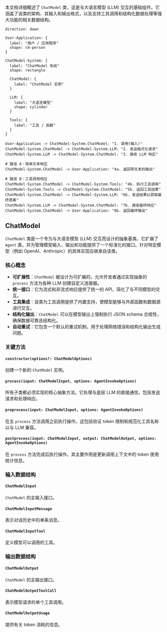 本文档详细概述了 `ChatModel` 类，这是与大语言模型 (LLM) 交互的基础组件。它涵盖了该类的架构、其输入和输出格式，以及支持工具调用和结构化数据处理等强大功能的相关数据结构。

```d2
direction: down

User-Application: {
  label: "用户 / 应用程序"
  shape: c4-person
}

ChatModel-System: {
  label: "ChatModel 系统"
  shape: rectangle

  ChatModel: {
    label: "ChatModel 实例"
  }

  LLM: {
    label: "大语言模型"
    shape: cylinder
  }

  Tools: {
    label: "工具 / 函数"
  }
}

User-Application -> ChatModel-System.ChatModel: "1. 调用(输入)"
ChatModel-System.ChatModel -> ChatModel-System.LLM: "2. 发送格式化请求"
ChatModel-System.LLM -> ChatModel-System.ChatModel: "3. 接收 LLM 响应"

# 路径 A：简单文本响应
ChatModel-System.ChatModel -> User-Application: "4a. 返回带文本的输出"

# 路径 B：工具调用响应
ChatModel-System.ChatModel -> ChatModel-System.Tools: "4b. 执行工具调用"
ChatModel-System.Tools -> ChatModel-System.ChatModel: "5b. 返回工具结果"
ChatModel-System.ChatModel -> ChatModel-System.LLM: "6b. 发送结果以获取最终答案"
ChatModel-System.LLM -> ChatModel-System.ChatModel: "7b. 接收最终响应"
ChatModel-System.ChatModel -> User-Application: "8b. 返回最终输出"
```

## ChatModel

`ChatModel` 类是一个专为与大语言模型 (LLM) 交互而设计的抽象基类。它扩展了 `Agent` 类，并为管理模型输入、输出和功能提供了一个标准化的接口。针对特定模型（例如 OpenAI、Anthropic）的具体实现应继承自该类。

### 核心概念

- **可扩展性**：`ChatModel` 被设计为可扩展的，允许开发者通过实现抽象的 `process` 方法为各种 LLM 创建自定义连接器。
- **统一接口**：它为流式和非流式响应提供了统一的 API，简化了与不同模型的交互。
- **工具集成**：该类为工具调用提供了内置支持，使模型能够与外部函数和数据源进行交互。
- **结构化输出**：`ChatModel` 可以在模型输出上强制执行 JSON schema 合规性，确保数据可靠且结构化。
- **自动重试**：它包含一个默认的重试机制，用于处理网络错误和结构化输出生成问题。

### 关键方法

#### `constructor(options?: ChatModelOptions)`

创建一个新的 `ChatModel` 实例。

<x-field-group>
  <x-field data-name="options" data-type="ChatModelOptions" data-required="false" data-desc="Agent 的配置选项。">
    <x-field data-name="model" data-type="string" data-required="false" data-desc="要使用的模型的名称或标识符。"></x-field>
    <x-field data-name="modelOptions" data-type="ChatModelInputOptions" data-required="false" data-desc="每次调用时传递给模型的默认选项。"></x-field>
    <x-field data-name="retryOnError" data-type="boolean | object" data-required="false" data-desc="错误重试配置。默认为网络和结构化输出错误重试 3 次。"></x-field>
  </x-field>
</x-field-group>

#### `process(input: ChatModelInput, options: AgentInvokeOptions)`

所有子类都必须实现的核心抽象方法。它处理与底层 LLM 的直接通信，包括发送请求和处理响应。

<x-field-group>
  <x-field data-name="input" data-type="ChatModelInput" data-required="true" data-desc="包含消息、工具和模型选项的标准化输入。"></x-field>
  <x-field data-name="options" data-type="AgentInvokeOptions" data-required="true" data-desc="Agent 调用的选项，包括上下文和限制。"></x-field>
</x-field-group>

#### `preprocess(input: ChatModelInput, options: AgentInvokeOptions)`

在主 `process` 方法调用之前执行操作。这包括验证 token 限制和规范化工具名称以与 LLM 兼容。

#### `postprocess(input: ChatModelInput, output: ChatModelOutput, options: AgentInvokeOptions)`

在 `process` 方法完成后执行操作。其主要作用是更新调用上下文中的 token 使用统计信息。

### 输入数据结构

#### `ChatModelInput`

`ChatModel` 的主输入接口。

<x-field-group>
  <x-field data-name="messages" data-type="ChatModelInputMessage[]" data-required="true" data-desc="要发送给模型的消息数组。"></x-field>
  <x-field data-name="responseFormat" data-type="ChatModelInputResponseFormat" data-required="false" data-desc="指定所需的输出格式（例如，文本或 JSON）。"></x-field>
  <x-field data-name="outputFileType" data-type="FileType" data-required="false" data-desc="文件输出所需的格式（'local' 或 'file'）。"></x-field>
  <x-field data-name="tools" data-type="ChatModelInputTool[]" data-required="false" data-desc="模型可以使用的工具列表。"></x-field>
  <x-field data-name="toolChoice" data-type="ChatModelInputToolChoice" data-required="false" data-desc="工具选择策略（例如，'auto'、'required'）。"></x-field>
  <x-field data-name="modelOptions" data-type="ChatModelInputOptions" data-required="false" data-desc="特定于模型的配置选项。"></x-field>
</x-field-group>

#### `ChatModelInputMessage`

表示对话历史中的单条消息。

<x-field-group>
    <x-field data-name="role" data-type="Role" data-required="true" data-desc="消息作者的角色（'system'、'user'、'agent' 或 'tool'）。"></x-field>
    <x-field data-name="content" data-type="ChatModelInputMessageContent" data-required="false" data-desc="消息的内容，可以是字符串或富内容数组。"></x-field>
    <x-field data-name="toolCalls" data-type="object[]" data-required="false" data-desc="对于 'agent' 角色，这是模型请求的工具调用列表。"></x-field>
    <x-field data-name="toolCallId" data-type="string" data-required="false" data-desc="对于 'tool' 角色，这是此消息所响应的工具调用的 ID。"></x-field>
</x-field-group>

#### `ChatModelInputTool`

定义模型可以调用的工具。

<x-field-group>
    <x-field data-name="type" data-type="'function'" data-required="true" data-desc="工具的类型。目前仅支持 'function'。"></x-field>
    <x-field data-name="function" data-type="object" data-required="true" data-desc="函数定义。">
        <x-field data-name="name" data-type="string" data-required="true" data-desc="函数名称。"></x-field>
        <x-field data-name="description" data-type="string" data-required="false" data-desc="函数功能的描述。"></x-field>
        <x-field data-name="parameters" data-type="object" data-required="true" data-desc="定义函数参数的 JSON schema 对象。"></x-field>
    </x-field>
</x-field-group>

### 输出数据结构

#### `ChatModelOutput`

`ChatModel` 的主输出接口。

<x-field-group>
  <x-field data-name="text" data-type="string" data-required="false" data-desc="模型的文本响应。"></x-field>
  <x-field data-name="json" data-type="object" data-required="false" data-desc="模型的 JSON 响应，如果请求了 JSON schema。"></x-field>
  <x-field data-name="toolCalls" data-type="ChatModelOutputToolCall[]" data-required="false" data-desc="模型希望执行的工具调用列表。"></x-field>
  <x-field data-name="usage" data-type="ChatModelOutputUsage" data-required="false" data-desc="调用的 token 使用情况统计。"></x-field>
  <x-field data-name="model" data-type="string" data-required="false" data-desc="生成响应的模型的名称。"></x-field>
  <x-field data-name="files" data-type="FileUnionContent[]" data-required="false" data-desc="模型生成的文件列表。"></x-field>
</x-field-group>

#### `ChatModelOutputToolCall`

表示模型请求的单个工具调用。

<x-field-group>
    <x-field data-name="id" data-type="string" data-required="true" data-desc="此工具调用的唯一标识符。"></x-field>
    <x-field data-name="type" data-type="'function'" data-required="true" data-desc="工具的类型。"></x-field>
    <x-field data-name="function" data-type="object" data-required="true" data-desc="函数调用的详细信息。">
        <x-field data-name="name" data-type="string" data-required="true" data-desc="要调用的函数名称。"></x-field>
        <x-field data-name="arguments" data-type="Message" data-required="true" data-desc="传递给函数的参数，解析为 JSON 对象。"></x-field>
    </x-field>
</x-field-group>

#### `ChatModelOutputUsage`

提供有关 token 消耗的信息。

<x-field-group>
    <x-field data-name="inputTokens" data-type="number" data-required="true" data-desc="输入提示中使用的 token 数量。"></x-field>
    <x-field data-name="outputTokens" data-type="number" data-required="true" data-desc="输出中生成的 token 数量。"></x-field>
    <x-field data-name="aigneHubCredits" data-type="number" data-required="false" data-desc="如果使用 AIGNE Hub 服务，则消耗的积分。"></x-field>
</x-field-group>